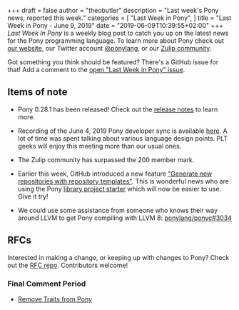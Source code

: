 +++
draft = false
author = "theobutler"
description = "Last week's Pony news, reported this week."
categories = [
    "Last Week in Pony",
]
title = "Last Week in Pony - June 9, 2019"
date = "2019-06-09T10:39:55+02:00"
+++
_Last Week In Pony_ is a weekly blog post to catch you up on the latest news for the Pony programming language. To learn more about Pony check out [our website](https://ponylang.io), our Twitter account [@ponylang](https://twitter.com/ponylang), or our [Zulip community](https://ponylang.zulipchat.com).

Got something you think should be featured? There's a GitHub issue for that! Add a comment to the [open "Last Week in Pony" issue](https://github.com/ponylang/ponylang.github.io/issues?q=is%3Aissue+is%3Aopen+label%3Alast-week-in-pony).
<!--more-->

## Items of note

- Pony 0.28.1 has been released! Check out the [release notes](https://www.ponylang.io/blog/2019/06/0.28.1-released/) to learn more.

- Recording of the June 4, 2019 Pony developer sync is available [here](https://sync-recordings.ponylang.io/r/2019_06_04.m4a). A lot of time was spent talking about various language design points. PLT geeks will enjoy this meeting more than our usual ones.

- The Zulip community has surpassed the 200 member mark.

- Earlier this week, GitHub introduced a new feature ["Generate new repositories with repository templates"](https://github.blog/2019-06-06-generate-new-repositories-with-repository-templates/). This is wonderful news who are using the Pony [library project starter](https://github.com/ponylang/library-project-starter) which will now be easier to use. Give it try!

- We could use some assistance from someone who knows their way around LLVM to get Pony compiling with LLVM 8: [ponylang/ponyc#3034](https://github.com/ponylang/ponyc/pull/3034)

## RFCs

Interested in making a change, or keeping up with changes to Pony? Check out the [RFC repo](https://github.com/ponylang/rfcs). Contributors welcome!

### Final Comment Period

- [Remove Traits from Pony](https://github.com/ponylang/rfcs/pull/138)
